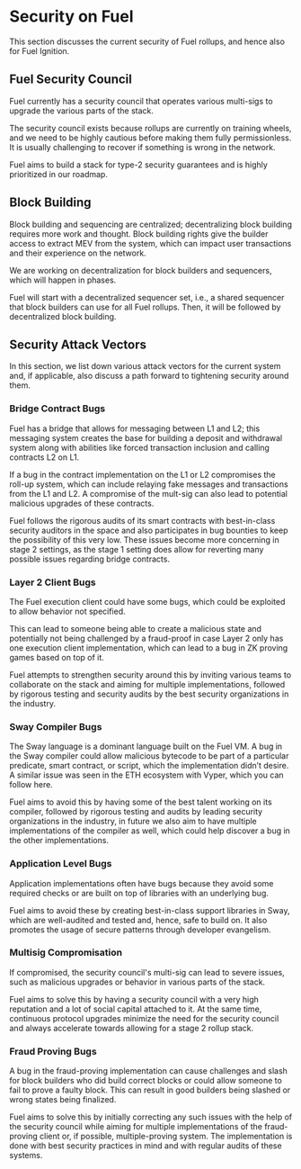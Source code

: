 # Security on Fuel

This section discusses the current security of Fuel rollups, and hence also for Fuel Ignition.

## Fuel Security Council

Fuel currently has a security council that operates various multi-sigs to upgrade the various parts of the stack.

The security council exists because rollups are currently on training wheels, and we need to be highly cautious before making them fully permissionless. It is usually challenging to recover if something is wrong in the network.

Fuel aims to build a stack for type-2 security guarantees and is highly prioritized in our roadmap.

## Block Building

Block building and sequencing are centralized; decentralizing block building requires more work and thought. Block building rights give the builder access to extract MEV from the system, which can impact user transactions and their experience on the network.

We are working on decentralization for block builders and sequencers, which will happen in phases.

Fuel will start with a decentralized sequencer set, i.e., a shared sequencer that block builders can use for all Fuel rollups. Then, it will be followed by decentralized block building.

## Security Attack Vectors

In this section, we list down various attack vectors for the current system and, if applicable, also discuss a path forward to tightening security around them.

### Bridge Contract Bugs

Fuel has a bridge that allows for messaging between L1 and L2; this messaging system creates the base for building a deposit and withdrawal system along with abilities like forced transaction inclusion and calling contracts L2 on L1.

If a bug in the contract implementation on the L1 or L2 compromises the roll-up system, which can include relaying fake messages and transactions from the L1 and L2. A compromise of the mult-sig can also lead to potential malicious upgrades of these contracts.

Fuel follows the rigorous audits of its smart contracts with best-in-class security auditors in the space and also participates in bug bounties to keep the possibility of this very low. These issues become more concerning in stage 2 settings, as the stage 1 setting does allow for reverting many possible issues regarding bridge contracts.

### Layer 2 Client Bugs

The Fuel execution client could have some bugs, which could be exploited to allow behavior not specified.

This can lead to someone being able to create a malicious state and potentially not being challenged by a fraud-proof in case Layer 2 only has one execution client implementation, which can lead to a bug in ZK proving games based on top of it.

Fuel attempts to strengthen security around this by inviting various teams to collaborate on the stack and aiming for multiple implementations, followed by rigorous testing and security audits by the best security organizations in the industry.

### Sway Compiler Bugs

The Sway language is a dominant language built on the Fuel VM. A bug in the Sway compiler could allow malicious bytecode to be part of a particular predicate, smart contract, or script, which the implementation didn’t desire. A similar issue was seen in the ETH ecosystem with Vyper, which you can follow here.

Fuel aims to avoid this by having some of the best talent working on its compiler, followed by rigorous testing and audits by leading security organizations in the industry, in future we also aim to have multiple implementations of the compiler as well, which could help discover a bug in the other implementations.

### Application Level Bugs

Application implementations often have bugs because they avoid some required checks or are built on top of libraries with an underlying bug.

Fuel aims to avoid these by creating best-in-class support libraries in Sway, which are well-audited and tested and, hence, safe to build on. It also promotes the usage of secure patterns through developer evangelism.

### Multisig Compromisation

If compromised, the security council's multi-sig can lead to severe issues, such as malicious upgrades or behavior in various parts of the stack.

Fuel aims to solve this by having a security council with a very high reputation and a lot of social capital attached to it. At the same time, continuous protocol upgrades minimize the need for the security council and always accelerate towards allowing for a stage 2 rollup stack.

### Fraud Proving Bugs

A bug in the fraud-proving implementation can cause challenges and slash for block builders who did build correct blocks or could allow someone to fail to prove a faulty block. This can result in good builders being slashed or wrong states being finalized.

Fuel aims to solve this by initially correcting any such issues with the help of the security council while aiming for multiple implementations of the fraud-proving client or, if possible, multiple-proving system. The implementation is done with best security practices in mind and with regular audits of these systems.
